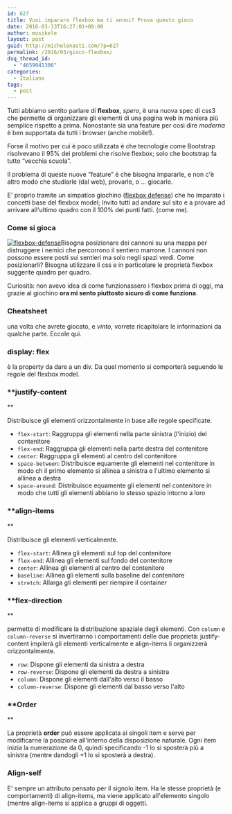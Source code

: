 ```yaml
---
id: 627
title: Vuoi imparare flexbox ma ti annoi? Prova questo gioco
date: 2016-03-13T16:27:01+00:00
author: musikele
layout: post
guid: http://michelenasti.com/?p=627
permalink: /2016/03/gioco-flexbox/
dsq_thread_id:
  - "4659041306"
categories:
  - Italiano
tags:
  - post
---
```

Tutti abbiamo sentito parlare di **flexbox**, _spero_, è una nuova spec di css3 che permette di organizzare gli elementi di una pagina web in maniera più semplice rispetto a prima. Nonostante sia una feature per così dire _moderna_ è ben supportata da tutti i browser (anche mobile!).

Forse il motivo per cui è poco utilizzata è che tecnologie come Bootstrap risolvevano il 95% dei problemi che risolve flexbox; solo che bootstrap fa tutto &#8220;vecchia scuola&#8221;.

Il problema di queste nuove &#8220;feature&#8221; è che bisogna impararle, e non c'è altro modo che studiarle (dal web), provarle, o ... giocarle.

E' proprio tramite un simpatico giochino ([flexbox defense](http://www.flexboxdefense.com/)) che ho imparato i concetti base del flexbox model; Invito tutti ad andare sul sito e a provare ad arrivare all'ultimo quadro con il 100% dei punti fatti. (come me).

### Come si gioca

<a href="https://i1.wp.com/michelenasti.com/wp-content/uploads/2016/03/Schermata-2016-03-13-alle-16.17.26.png" rel="attachment wp-att-634"><img class="aligncenter size-full wp-image-634" src="https://i1.wp.com/michelenasti.com/wp-content/uploads/2016/03/Schermata-2016-03-13-alle-16.17.26.png?fit=920%2C493" alt="flexbox-defense" srcset="https://i1.wp.com/michelenasti.com/wp-content/uploads/2016/03/Schermata-2016-03-13-alle-16.17.26.png?w=1429 1429w, https://i1.wp.com/michelenasti.com/wp-content/uploads/2016/03/Schermata-2016-03-13-alle-16.17.26.png?resize=300%2C161 300w, https://i1.wp.com/michelenasti.com/wp-content/uploads/2016/03/Schermata-2016-03-13-alle-16.17.26.png?resize=768%2C411 768w, https://i1.wp.com/michelenasti.com/wp-content/uploads/2016/03/Schermata-2016-03-13-alle-16.17.26.png?resize=1024%2C548 1024w, https://i1.wp.com/michelenasti.com/wp-content/uploads/2016/03/Schermata-2016-03-13-alle-16.17.26.png?resize=700%2C375 700w" sizes="(max-width: 920px) 100vw, 920px" data-recalc-dims="1" /></a>Bisogna posizionare dei cannoni su una mappa per distruggere i nemici che percorrono il sentiero marrone. I cannoni non possono essere posti sui sentieri ma solo negli spazi verdi. Come posizionarli? Bisogna utilizzare il css e in particolare le proprietà flexbox suggerite quadro per quadro.

Curiosità: non avevo idea di come funzionassero i flexbox prima di oggi, ma grazie al giochino **ora mi sento piuttosto sicuro di come funziona**.

### Cheatsheet

una volta che avrete giocato, e _vinto,_ vorrete ricapitolare le informazioni da qualche parte. Eccole qui.

<div class="gist-oembed" data-gist="musikele/682dba90cb6fec77969f.json">
</div>

### display: flex

è la property da dare a un div. Da quel momento si comporterà seguendo le regole del flexbox model.

### **justify-content
  
** 

Distribuisce gli elementi orizzontalmente in base alle regole specificate.

  * `flex-start`: Raggruppa gli elementi nella parte sinistra (l'inizio) del contenitore
  * `flex-end`: Raggruppa gli elementi nella parte destra del contenitore
  * `center`: Raggruppa gli elementi al centro del contenitore
  * `space-between`: Distribuisce equamente gli elementi nel contenitore in modo ch il primo elemento si allinea a sinistra e l'ultimo elemento si allinea a destra
  * `space-around`: Distribuisce equamente gli elementi nel contenitore in modo che tutti gli elementi abbiano lo stesso spazio intorno a loro

### **align-items
  
** 

Distribuisce gli elementi verticalmente.

  * `flex-start`: Allinea gli elementi sul top del contenitore
  * `flex-end`: Allinea gli elementi sul fondo del contenitore
  * `center`: Allinea gli elementi al centro del contenitore
  * `baseline`: Allinea gli elementi sulla baseline del contenitore
  * `stretch`: Allarga gli elementi per riempire il container

### **flex-direction
  
** 

permette di modificare la distribuzione spaziale degli elementi. Con `column` e `column-reverse` si invertiranno i comportamenti delle due proprietà: justify-content impilerà gli elementi verticalmente e align-items li organizzerà orizzontalmente.

  * `row`: Dispone gli elementi da sinistra a destra
  * `row-reverse`: Dispone gli elementi da destra a sinistra
  * `column`: Dispone gli elementi dall'alto verso il basso
  * `column-reverse`: Dispone gli elementi dal basso verso l'alto

### **Order
  
** 

La proprietà **order** può essere applicata ai singoli item e serve per modificarne la posizione all'interno della disposizione naturale. Ogni item inizia la numerazione da 0, quindi specificando -1 lo si sposterà più a sinistra (mentre dandogli +1 lo si sposterà a destra).

### **Align-self**

E' sempre un attributo pensato per il signolo item. Ha le stesse proprietà (e comportamenti) di align-items, ma viene applicato all'elemento singolo (mentre align-items si applica a gruppi di oggetti.